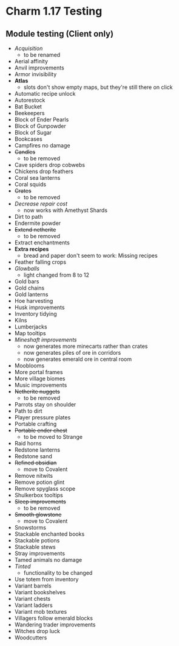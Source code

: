 # Charm 1.17 Testing

## Module testing (Client only)
- *Acquisition*
   - to be renamed
- Aerial affinity
- Anvil improvements
- Armor invisibility
- **Atlas**
   - slots don't show empty maps, but they're still there on click
- Automatic recipe unlock
- Autorestock
- Bat Bucket
- Beekeepers
- Block of Ender Pearls
- Block of Gunpowder
- Block of Sugar
- Bookcases
- Campfires no damage
- ~~Candles~~
   - to be removed
- Cave spiders drop cobwebs
- Chickens drop feathers
- Coral sea lanterns
- Coral squids
- ~~Crates~~
   - to be removed
- *Decrease repair cost*
   - now works with Amethyst Shards
- Dirt to path
- Endermite powder
- ~~Extend netherite~~
   - to be removed
- Extract enchantments
- **Extra recipes**
   - bread and paper don't seem to work: Missing recipes
- Feather falling crops
- *Glowballs*
   - light changed from 8 to 12
- Gold bars
- Gold chains
- Gold lanterns
- Hoe harvesting
- Husk improvements
- Inventory tidying
- Kilns
- Lumberjacks
- Map tooltips
- *Mineshaft improvements*
   - now generates more minecarts rather than crates
   - now generates piles of ore in corridors
   - now generates emerald ore in central room
- Mooblooms
- More portal frames
- More village biomes
- Music improvements
- ~~Netherite nuggets~~
   - to be removed
- Parrots stay on shoulder
- Path to dirt
- Player pressure plates
- Portable crafting
- ~~Portable ender chest~~
   - to be moved to Strange
- Raid horns
- Redstone lanterns
- Redstone sand
- ~~Refined obsidian~~
   - move to Covalent
- Remove nitwits
- Remove potion glint
- Remove spyglass scope
- Shulkerbox tooltips
- ~~Sleep improvements~~
   - to be removed
- ~~Smooth glowstone~~
   - move to Covalent
- Snowstorms
- Stackable enchanted books
- Stackable potions
- Stackable stews
- Stray improvements
- Tamed animals no damage
- *Tinted*
   - functionality to be changed
- Use totem from inventory
- Variant barrels
- Variant bookshelves
- Variant chests
- Variant ladders
- Variant mob textures
- Villagers follow emerald blocks
- Wandering trader improvements
- Witches drop luck
- Woodcutters

